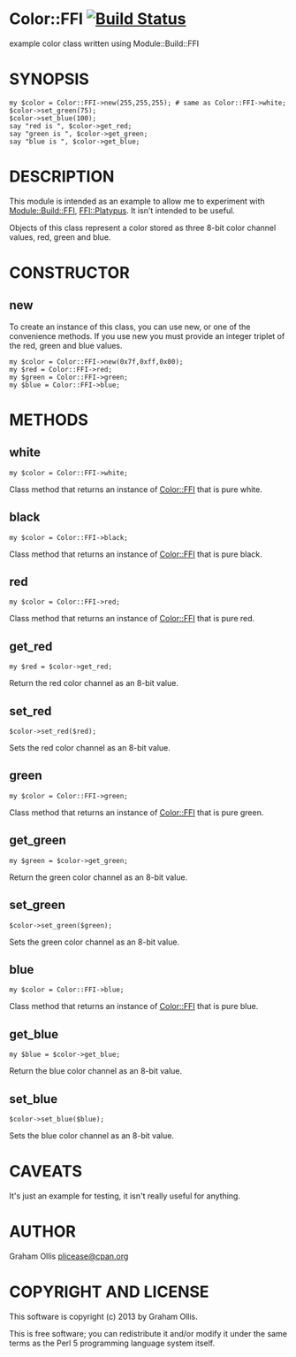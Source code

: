 # Color::FFI [![Build Status](https://secure.travis-ci.org/plicease/Color-FFI.png)](http://travis-ci.org/plicease/Color-FFI)

example color class written using Module::Build::FFI

# SYNOPSIS

    my $color = Color::FFI->new(255,255,255); # same as Color::FFI->white;
    $color->set_green(75);
    $color->set_blue(100);
    say "red is ", $color->get_red;
    say "green is ", $color->get_green;
    say "blue is ", $color->get_blue;

# DESCRIPTION

This module is intended as an example to allow me to experiment with 
[Module::Build::FFI](https://metacpan.org/pod/Module::Build::FFI), [FFI::Platypus](https://metacpan.org/pod/FFI::Platypus).  It isn't intended to be 
useful.

Objects of this class represent a color stored as three 8-bit color 
channel values, red, green and blue.

# CONSTRUCTOR

## new

To create an instance of this class, you can use new, or one of the 
convenience methods.  If you use new you must provide an integer triplet 
of the red, green and blue values.

    my $color = Color::FFI->new(0x7f,0xff,0x00);
    my $red = Color::FFI->red;
    my $green = Color::FFI->green;
    my $blue = Color::FFI->blue;

# METHODS

## white

    my $color = Color::FFI->white;

Class method that returns an instance of [Color::FFI](https://metacpan.org/pod/Color::FFI) that is pure
white.

## black

    my $color = Color::FFI->black;

Class method that returns an instance of [Color::FFI](https://metacpan.org/pod/Color::FFI) that is pure
black.

## red

    my $color = Color::FFI->red;

Class method that returns an instance of [Color::FFI](https://metacpan.org/pod/Color::FFI) that is pure
red.

## get\_red

    my $red = $color->get_red;

Return the red color channel as an 8-bit value.

## set\_red

    $color->set_red($red);

Sets the red color channel as an 8-bit value.

## green

    my $color = Color::FFI->green;

Class method that returns an instance of [Color::FFI](https://metacpan.org/pod/Color::FFI) that is pure
green.

## get\_green

    my $green = $color->get_green;

Return the green color channel as an 8-bit value.

## set\_green

    $color->set_green($green);

Sets the green color channel as an 8-bit value.

## blue

    my $color = Color::FFI->blue;

Class method that returns an instance of [Color::FFI](https://metacpan.org/pod/Color::FFI) that is pure
blue.

## get\_blue

    my $blue = $color->get_blue;

Return the blue color channel as an 8-bit value.

## set\_blue

    $color->set_blue($blue);

Sets the blue color channel as an 8-bit value.

# CAVEATS

It's just an example for testing, it isn't really useful for
anything.

# AUTHOR

Graham Ollis <plicease@cpan.org>

# COPYRIGHT AND LICENSE

This software is copyright (c) 2013 by Graham Ollis.

This is free software; you can redistribute it and/or modify it under
the same terms as the Perl 5 programming language system itself.
